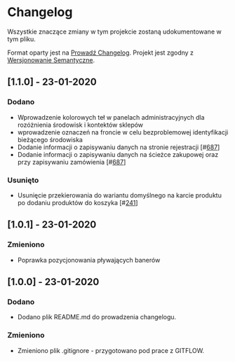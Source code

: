 # Changelog

Wszystkie znaczące zmiany w tym projekcie zostaną udokumentowane w tym pliku.

Format oparty jest na [Prowadź Changelog](https://keepachangelog.com/pl/1.0.0/).
Projekt jest zgodny z [Wersjonowanie Semantyczne](https://semver.org/spec/v2.0.0.html).

## [1.1.0] - 23-01-2020

### Dodano

- Wprowadzenie kolorowych teł w panelach administracyjnych dla rozóżnienia środowisk i kontektów sklepów
- wprowadzenie oznaczeń na froncie w celu bezproblemowej identyfikacji bieżącego środowiska
- Dodanie informacji o zapisywaniu danych na stronie rejestracji [#[687](https://trello.com/c/Mt1NwVNv)]
- Dodanie informacji o zapisywaniu danych na ścieżce zakupowej oraz przy zapisywaniu zamówienia [#[687](https://trello.com/c/Mt1NwVNv)]

### Usunięto

- Usunięcie przekierowania do wariantu domyślnego na karcie produktu po dodaniu produktów do koszyka [#[241](https://trello.com/c/LEBhqn1H)]

## [1.0.1] - 23-01-2020

### Zmieniono

- Poprawka pozycjonowania pływających banerów

## [1.0.0] - 23-01-2020

### Dodano

- Dodano plik README.md do prowadzenia changelogu.

### Zmieniono
 
- Zmieniono plik .gitignore - przygotowano pod prace z GITFLOW.
